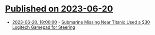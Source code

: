 # [Published on 2023-06-20](index.md)

* [2023-06-20, 18:00:00](https://news.slashdot.org/story/23/06/20/1731258/submarine-missing-near-titanic-used-a-30-logitech-gamepad-for-steering?utm_source=rss1.0mainlinkanon&utm_medium=feed) - [Submarine Missing Near Titanic Used a $30 Logitech Gamepad for Steering](https://news.slashdot.org/story/23/06/20/1731258/submarine-missing-near-titanic-used-a-30-logitech-gamepad-for-steering?utm_source=rss1.0mainlinkanon&utm_medium=feed)
